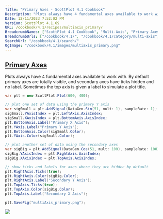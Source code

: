 ```yaml
---
Title: "Primary Axes - ScottPlot 4.1 Cookbook"
Description: "Plots always have 4 fundamental axes available to work with. By default primary axes are totally visible, and secondary axes have ticks hidden and no label. Sometimes the top axis is given a label to simulate a plot title."
Date: 12/11/2023 7:52:02 PM
Version: ScottPlot 4.1.69
URL: /cookbook/4.1/recipes/multiaxis_primary/
BreadcrumbNames: ["ScottPlot 4.1 Cookbook", "Multi-Axis", "Primary Axes"]
BreadcrumbUrls: ["/cookbook/4.1/", "/cookbook/4.1/category/multi-axis", "/cookbook/4.1/recipes/multiaxis_primary/"]
SearchUrl: "/cookbook/4.1/search/"
OgImage: "/cookbook/4.1/images/multiaxis_primary.png"
---
```


<h2><a href='/cookbook/4.1/recipes/multiaxis_primary/'>Primary Axes</a></h2>

Plots always have 4 fundamental axes available to work with. By default primary axes are totally visible, and secondary axes have ticks hidden and no label. Sometimes the top axis is given a label to simulate a plot title.

```cs
var plt = new ScottPlot.Plot(600, 400);

// plot one set of data using the primary Y axis
var sigSmall = plt.AddSignal(DataGen.Sin(51, mult: 1), sampleRate: 1);
sigSmall.YAxisIndex = plt.LeftAxis.AxisIndex;
sigSmall.XAxisIndex = plt.BottomAxis.AxisIndex;
plt.BottomAxis.Label("Primary X Axis");
plt.YAxis.Label("Primary Y Axis");
plt.BottomAxis.Color(sigSmall.Color);
plt.YAxis.Color(sigSmall.Color);

// plot another set of data using the secondary axes
var sigBig = plt.AddSignal(DataGen.Cos(51, mult: 100), sampleRate: 100);
sigBig.YAxisIndex = plt.RightAxis.AxisIndex;
sigBig.XAxisIndex = plt.TopAxis.AxisIndex;

// show ticks and labels for axes where they are hidden by default
plt.RightAxis.Ticks(true);
plt.RightAxis.Color(sigBig.Color);
plt.RightAxis.Label("Secondary Y Axis");
plt.TopAxis.Ticks(true);
plt.TopAxis.Color(sigBig.Color);
plt.TopAxis.Label("Secondary X Axis");

plt.SaveFig("multiAxis_primary.png");
```

<img src='../../images/multiaxis_primary.png' class='d-block mx-auto my-5' />


